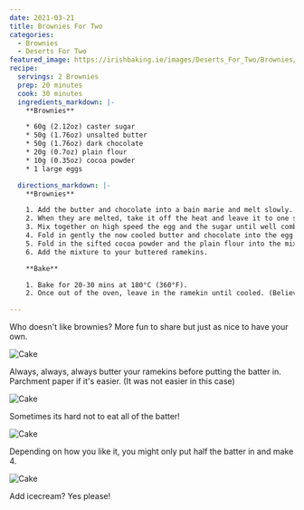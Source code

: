 ```yaml
---
date: 2021-03-21
title: Brownies For Two
categories:
  - Brownies
  - Deserts For Two
featured_image: https://irishbaking.ie/images/Deserts_For_Two/Brownies/Image_4.webp
recipe:
  servings: 2 Brownies
  prep: 20 minutes
  cook: 30 minutes
  ingredients_markdown: |-
    **Brownies**

    * 60g (2.12oz) caster sugar
    * 50g (1.76oz) unsalted butter
    * 50g (1.76oz) dark chocolate
    * 20g (0.7oz) plain flour
    * 10g (0.35oz) cocoa powder
    * 1 large eggs

  directions_markdown: |-
    **Brownies**

    1. Add the butter and chocolate into a bain marie and melt slowly. 
    2. When they are melted, take it off the heat and leave it to one side.
    3. Mix together on high speed the egg and the sugar until well combined. 
    4. Fold in gently the now cooled butter and chocolate into the egg and sugar bowl.
    5. Fold in the sifted cocoa powder and the plain flour into the mix.
    6. Add the mixture to your buttered ramekins.

    **Bake**

    1. Bake for 20-30 mins at 180°C (360°F).
    2. Once out of the oven, leave in the ramekin until cooled. (Believe me... it will fall apart!)

---
```

Who doesn't like brownies? More fun to share but just as nice to have your own.

![Cake](https://irishbaking.ie/images/Deserts_For_Two/Brownies/Image_1.webp)

Always, always, always butter your ramekins before putting the batter in. Parchment paper if it's easier. (It was not easier in this case)

![Cake](https://irishbaking.ie/images/Deserts_For_Two/Brownies/Image_2.webp)

Sometimes its hard not to eat all of the batter!

![Cake](https://irishbaking.ie/images/Deserts_For_Two/Brownies/Image_3.webp)

Depending on how you like it, you might only put half the batter in and make 4.

![Cake](https://irishbaking.ie/images/Deserts_For_Two/Brownies/Image_5.webp)

Add icecream? Yes please!
